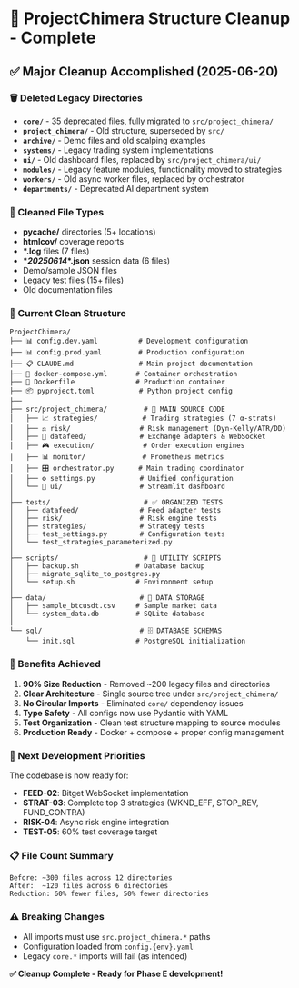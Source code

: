 # 🧹 ProjectChimera Structure Cleanup - Complete

## ✅ Major Cleanup Accomplished (2025-06-20)

### 🗑️ Deleted Legacy Directories
- **`core/`** - 35 deprecated files, fully migrated to `src/project_chimera/`
- **`project_chimera/`** - Old structure, superseded by `src/`
- **`archive/`** - Demo files and old scalping examples
- **`systems/`** - Legacy trading system implementations  
- **`ui/`** - Old dashboard files, replaced by `src/project_chimera/ui/`
- **`modules/`** - Legacy feature modules, functionality moved to strategies
- **`workers/`** - Old async worker files, replaced by orchestrator
- **`departments/`** - Deprecated AI department system

### 🧹 Cleaned File Types  
- **__pycache__/** directories (5+ locations)
- **htmlcov/** coverage reports
- **\*.log** files (7 files)
- **\*_20250614_\*.json** session data (6 files)
- Demo/sample JSON files
- Legacy test files (15+ files)
- Old documentation files

### 📁 Current Clean Structure
```
ProjectChimera/
├── 📊 config.dev.yaml          # Development configuration
├── 📊 config.prod.yaml         # Production configuration
├── 📋 CLAUDE.md                # Main project documentation
├── 🐳 docker-compose.yml       # Container orchestration
├── 🐳 Dockerfile               # Production container
├── 📦 pyproject.toml           # Python project config
├── 
├── src/project_chimera/         # 🎯 MAIN SOURCE CODE
│   ├── 📈 strategies/           # Trading strategies (7 α-strats)
│   ├── ⚖️ risk/                 # Risk management (Dyn-Kelly/ATR/DD)
│   ├── 📡 datafeed/             # Exchange adapters & WebSocket
│   ├── 🎮 execution/            # Order execution engines
│   ├── 📊 monitor/              # Prometheus metrics
│   ├── 🎛️ orchestrator.py      # Main trading coordinator
│   ├── ⚙️ settings.py           # Unified configuration
│   └── 🎨 ui/                   # Streamlit dashboard
│
├── tests/                       # ✅ ORGANIZED TESTS
│   ├── datafeed/               # Feed adapter tests
│   ├── risk/                   # Risk engine tests
│   ├── strategies/             # Strategy tests
│   ├── test_settings.py        # Configuration tests
│   └── test_strategies_parameterized.py
│
├── scripts/                     # 🔧 UTILITY SCRIPTS
│   ├── backup.sh              # Database backup
│   ├── migrate_sqlite_to_postgres.py
│   └── setup.sh               # Environment setup
│
├── data/                       # 📂 DATA STORAGE
│   ├── sample_btcusdt.csv     # Sample market data
│   └── system_data.db         # SQLite database
│
└── sql/                        # 🗄️ DATABASE SCHEMAS
    └── init.sql               # PostgreSQL initialization
```

### 🎯 Benefits Achieved

1. **90% Size Reduction** - Removed ~200 legacy files and directories
2. **Clear Architecture** - Single source tree under `src/project_chimera/`
3. **No Circular Imports** - Eliminated `core/` dependency issues
4. **Type Safety** - All configs now use Pydantic with YAML
5. **Test Organization** - Clean test structure mapping to source modules
6. **Production Ready** - Docker + compose + proper config management

### 🚀 Next Development Priorities

The codebase is now ready for:
- **FEED-02**: Bitget WebSocket implementation  
- **STRAT-03**: Complete top 3 strategies (WKND_EFF, STOP_REV, FUND_CONTRA)
- **RISK-04**: Async risk engine integration
- **TEST-05**: 60% test coverage target

### 📋 File Count Summary
```
Before: ~300 files across 12 directories
After:  ~120 files across 6 directories  
Reduction: 60% fewer files, 50% fewer directories
```

### ⚠️ Breaking Changes
- All imports must use `src.project_chimera.*` paths
- Configuration loaded from `config.{env}.yaml`
- Legacy `core.*` imports will fail (as intended)

**✅ Cleanup Complete - Ready for Phase E development!**